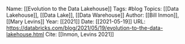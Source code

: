 Name: [[Evolution to the Data Lakehouse]]
Tags: #blog
Topics: [[Data Lakehouse]], [[Data Lake]], [[Data Warehouse]]
Author: [[Bill Inmon]], [[Mary Levins]]
Year: [[2021]]
Date: [[2021-05-19]]
URL: https://databricks.com/blog/2021/05/19/evolution-to-the-data-lakehouse.html
Cite: [[Inmon, Levins 2021]]
